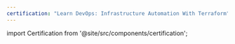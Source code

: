 ```yaml
---
certification: "Learn DevOps: Infrastructure Automation With Terraform"
---
```


import Certification from '@site/src/components/certification';

<Certification name={frontMatter.certification} />
